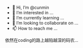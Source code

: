 - 👋 Hi, I’m @cunmin
- 👀 I’m interested in ...
- 🌱 I’m currently learning ...
- 💞️ I’m looking to collaborate on ...
- 📫 How to reach me ...

<!---
cunmin/cunmin is a ✨ special ✨ repository because its `README.md` (this file) appears on your GitHub profile.
You can click the Preview link to take a look at your changes.
--->
依然在coding的路上越陷越深的码农...
